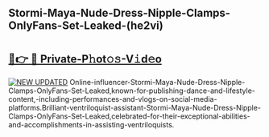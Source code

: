 ## Stormi-Maya-Nude-Dress-Nipple-Clamps-OnlyFans-Set-Leaked-(he2vi)


# <h2><a href="https://mediaupload.pro?-19M">🔗👉 🔴 Private-P𝚑ot𝚘𝚜-V𝚒d𝚎o</a></h2>

[![NEW UPDATED](https://i.imgur.com/0qMVB7G.gif)](https://mediaupload.pro?-19M)
Online-influencer-Stormi-Maya-Nude-Dress-Nipple-Clamps-OnlyFans-Set-Leaked,known-for-publishing-dance-and-lifestyle-content,-including-performances-and-vlogs-on-social-media-platforms.Brilliant-ventriloquist-assistant-Stormi-Maya-Nude-Dress-Nipple-Clamps-OnlyFans-Set-Leaked,celebrated-for-their-exceptional-abilities-and-accomplishments-in-assisting-ventriloquists.  